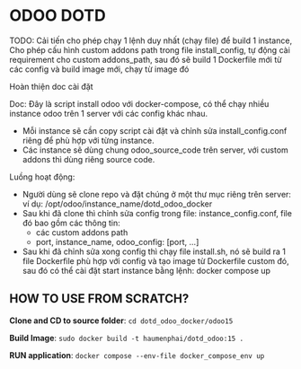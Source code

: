 ODOO DOTD
=========
TODO:
Cải tiến cho phép chạy 1 lệnh duy nhất (chạy file) để build 1 instance,
Cho phép cấu hình custom addons path trong file install_config, tự động cài requirement cho
custom addons_path, sau đó sẽ build 1 Dockerfile mới từ các config và build image mới, chạy từ image đó

Hoàn thiện doc cài đặt

Doc:
Đây là script install odoo với docker-compose, có thể chạy nhiều instance odoo trên 1 server với các config khác nhau.
+ Mỗi instance sẽ cần copy script cài đặt và chỉnh sửa install_config.conf riêng để phù hợp với từng instance.
+ Các instance sẽ dùng chung odoo_source_code trên server, với custom addons thì dùng riêng source code.

Luồng hoạt động:
+ Người dùng sẽ clone repo và đặt chúng ở một thư mục riêng trên server: ví dụ: /opt/odoo/instance_name/dotd_odoo_docker
+ Sau khi đã clone thì chỉnh sửa config trong file: instance_config.conf, file đó bao gồm các thông tin:
    + các custom addons path
    + port, instance_name, odoo_config: [port, ...]
+ Sau khi đã chỉnh sửa xong config thì chạy file install.sh, nó sẽ build ra 1 file Dockerfile phù hợp với config và tạo
image từ Dockerfile custom đó, sau đó có thể cài đặt start instance bằng lệnh: docker compose up 



HOW TO USE FROM SCRATCH?
-----------


**Clone and CD to source folder**: ```cd dotd_odoo_docker/odoo15```

**Build Image**: ```sudo docker build -t haumenphai/dotd_odoo:15 .```

**RUN application**: ``` docker compose --env-file docker_compose_env up ```
